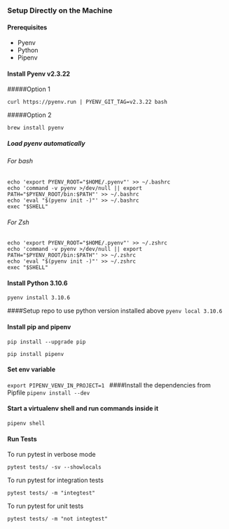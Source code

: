 ### Setup Directly on the Machine

#### Prerequisites

- Pyenv
- Python
- Pipenv

#### Install Pyenv v2.3.22

#####Option 1
```shell
curl https://pyenv.run | PYENV_GIT_TAG=v2.3.22 bash
```

#####Option 2
```
brew install pyenv
``` 

##### Load pyenv automatically

###### For bash

```shell
echo 'export PYENV_ROOT="$HOME/.pyenv"' >> ~/.bashrc
echo 'command -v pyenv >/dev/null || export PATH="$PYENV_ROOT/bin:$PATH"' >> ~/.bashrc
echo 'eval "$(pyenv init -)"' >> ~/.bashrc
exec "$SHELL"
```

###### For Zsh

```shell
echo 'export PYENV_ROOT="$HOME/.pyenv"' >> ~/.zshrc
echo 'command -v pyenv >/dev/null || export PATH="$PYENV_ROOT/bin:$PATH"' >> ~/.zshrc
echo 'eval "$(pyenv init -)"' >> ~/.zshrc
exec "$SHELL"
```

#### Install Python 3.10.6
`pyenv install 3.10.6
`

####Setup repo to use python version installed above
`pyenv local 3.10.6`

#### Install pip and pipenv

`pip install --upgrade pip`

`pip install pipenv`

#### Set env variable
`export PIPENV_VENV_IN_PROJECT=1
`
####Install the dependencies from Pipfile
`pipenv install --dev
`
#### Start a virtualenv shell and run commands inside it
`pipenv shell
`

#### Run Tests

To run pytest in verbose mode

`pytest tests/ -sv --showlocals
`

To run pytest for integration tests

`pytest tests/ -m "integtest"
`

To run pytest for unit tests

`pytest tests/ -m "not integtest"
`
